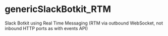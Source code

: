 # genericSlackBotkit_RTM
Slack Botkit using Real Time Messaging (RTM via outbound WebSocket, not inbound HTTP ports as with events API)
